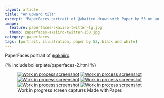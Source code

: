 ```yaml
---
layout: article
title: "An upward tilt"
excerpt: "PaperFaces portrait of @akaiiro drawn with Paper by 53 on an iPad."
image: 
  feature: paperfaces-akaiiro-twitter-lg.jpg
  thumb: paperfaces-akaiiro-twitter-150.jpg
category: paperfaces
tags: [portrait, illustration, paper by 53, black and white]
---
```


PaperFaces portrait of [@akaiiro](http://twitter.com/akaiiro).

{% include boilerplate/paperfaces-2.html %}

<figure class="third">
	<a href="{{ site.url }}/images/paperfaces-akaiiro-process-1-lg.jpg"><img src="{{ site.url }}/images/paperfaces-akaiiro-process-1-600.jpg" alt="Work in process screenshot"></a>
	<a href="{{ site.url }}/images/paperfaces-akaiiro-process-2-lg.jpg"><img src="{{ site.url }}/images/paperfaces-akaiiro-process-2-600.jpg" alt="Work in process screenshot"></a>
	<a href="{{ site.url }}/images/paperfaces-akaiiro-process-3-lg.jpg"><img src="{{ site.url }}/images/paperfaces-akaiiro-process-3-600.jpg" alt="Work in process screenshot"></a>
	<a href="{{ site.url }}/images/paperfaces-akaiiro-process-4-lg.jpg"><img src="{{ site.url }}/images/paperfaces-akaiiro-process-4-600.jpg" alt="Work in process screenshot"></a>
	<a href="{{ site.url }}/images/paperfaces-akaiiro-process-5-lg.jpg"><img src="{{ site.url }}/images/paperfaces-akaiiro-process-5-600.jpg" alt="Work in process screenshot"></a>
	<a href="{{ site.url }}/images/paperfaces-akaiiro-process-6-lg.jpg"><img src="{{ site.url }}/images/paperfaces-akaiiro-process-6-600.jpg" alt="Work in process screenshot"></a>
	<figcaption>Work in progress screen captures Made with Paper.</figcaption>
</figure>